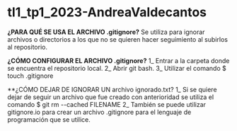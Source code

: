 # tl1_tp1_2023-AndreaValdecantos

**¿PARA QUÉ SE USA EL ARCHIVO .gitignore?**
Se utiliza para ignorar archivos o directorios a los que no se quieren hacer seguimiento al subirlos al repositorio.

**¿CÓMO CONFIGURAR EL ARCHIVO .gitignore?**
1_ Entrar a la carpeta donde se encuentra el repositorio local.
2_ Abrir git bash.
3_ Utilizar el comando $ touch .gitignore

**¿CÓMO DEJAR DE IGNORAR UN archivo ignorado.txt?
1_ Si se quiere dejar de seguir un archivo que fue creado con anterioridad se utiliza el comando $ git rm --cached FILENAME
2_ También se puede utilizar gitignore.io para crear un archivo .gitignore para el lenguaje de programación que se utilice.
